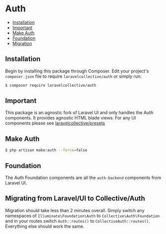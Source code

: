 # Auth

- [Installation](#installation)
- [Important](#important)
- [Make Auth](#make)
- [Foundation](#foundation)
- [Migration](#migration)

<a name="installation"></a>
## Installation

Begin by installing this package through Composer. Edit your project's `composer.json` file to require `laravelcollective/auth` or simply run:

```bash
$ composer require laravelcollective/auth
```

<a name="important"></a>
## Important

This package is an agnostic fork of Laravel UI and only handles the Auth components. It provides agnostic HTML blade views. For any UI components please see [laravelcollective/presets](laravelcollective.com/docs/presets)

<a name="make"></a>
## Make Auth

```bash
$ php artisan make:auth --force=false
```

<a name="foundation"></a>
## Foundation

The Auth Foundation components are all the `auth-backend` components from Laravel UI.

<a name="migration"></a>
## Migrating from Laravel/UI to Collective/Auth

Migration should take less than 2 minutes overall. Simply switch any namespaces of `Illuminate\Foundation\Auth` to `Collective\Auth\Foundation` and in your routes switch `Auth::routes()` to `CollectiveAuth::routes()`. Everything else should work the same.
